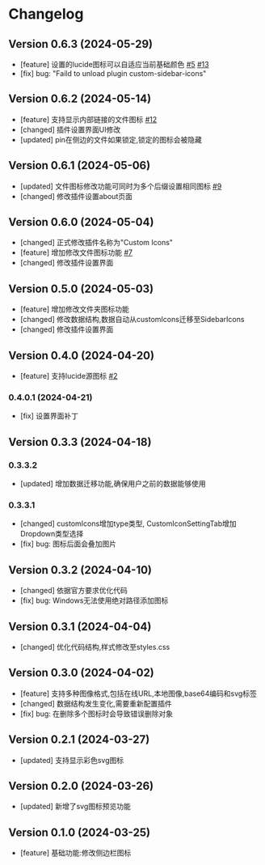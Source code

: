 # Changelog
## Version 0.6.3 (2024-05-29)
- [feature] 设置的lucide图标可以自适应当前基础颜色 [#5](https://github.com/RavenHogWarts/obsidian-custom-icons/issues/5) [#13](https://github.com/RavenHogWarts/obsidian-custom-icons/issues/13)
- [fix] bug: "Faild to unload plugin custom-sidebar-icons"

## Version 0.6.2 (2024-05-14)
- [feature] 支持显示内部链接的文件图标 [#12](https://github.com/RavenHogWarts/obsidian-custom-icons/issues/12)
- [changed] 插件设置界面UI修改
- [updated] pin在侧边的文件如果锁定,锁定的图标会被隐藏

## Version 0.6.1 (2024-05-06)
- [updated] 文件图标修改功能可同时为多个后缀设置相同图标 [#9](https://github.com/RavenHogWarts/obsidian-custom-icons/issues/9)
- [changed] 修改插件设置about页面

## Version 0.6.0 (2024-05-04)
- [changed] 正式修改插件名称为"Custom Icons"
- [feature] 增加修改文件图标功能 [#7](https://github.com/RavenHogWarts/obsidian-custom-icons/issues/7)
- [changed] 修改插件设置界面

## Version 0.5.0 (2024-05-03)
- [feature] 增加修改文件夹图标功能
- [changed] 修改数据结构,数据自动从customIcons迁移至SidebarIcons
- [changed] 修改插件设置界面

## Version 0.4.0 (2024-04-20)
- [feature] 支持lucide源图标 [#2](https://github.com/RavenHogWarts/obsidian-custom-icons/issues/2)

### 0.4.0.1 (2024-04-21)
- [fix] 设置界面补丁

## Version 0.3.3 (2024-04-18)
### 0.3.3.2
- [updated] 增加数据迁移功能,确保用户之前的数据能够使用

### 0.3.3.1
- [changed] customIcons增加type类型, CustomIconSettingTab增加Dropdown类型选择
- [fix] bug: 图标后面会叠加图片

## Version 0.3.2 (2024-04-10)
- [changed] 依据官方要求优化代码
- [fix] bug: Windows无法使用绝对路径添加图标

## Version 0.3.1 (2024-04-04)
- [changed] 优化代码结构,样式修改至styles.css

## Version 0.3.0 (2024-04-02)
- [feature] 支持多种图像格式,包括在线URL,本地图像,base64编码和svg标签
- [changed] 数据结构发生变化,需要重新配置插件
- [fix] bug: 在删除多个图标时会导致错误删除对象

## Version 0.2.1 (2024-03-27)
- [updated] 支持显示彩色svg图标

## Version 0.2.0 (2024-03-26)
- [updated] 新增了svg图标预览功能

## Version 0.1.0 (2024-03-25)
- [feature] 基础功能:修改侧边栏图标